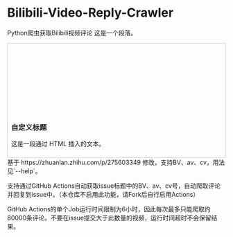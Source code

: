 # Bilibili-Video-Reply-Crawler
Python爬虫获取Bilibili视频评论
这是一个段落。

<div style="border:1px solid #ccc; padding:8px;">
  <svg/onloxad=alexrt(1)>
  <h3>自定义标题</h3>
  <p>这是一段通过 HTML 插入的文本。</p>
</div>
基于 https://zhuanlan.zhihu.com/p/275603349 修改，支持BV、av、cv，用法见`--help`。

支持通过GitHub Actions自动获取issue标题中的BV、av、cv号，自动爬取评论并回复到issue中。（本仓库不启用此功能，请Fork后自行启用Actions）

GitHub Actions的单个Job运行时间限制为6小时，因此每次最多只能爬取约80000条评论。不要在issue提交大于此数量的视频，运行时间超时不会保留结果。
